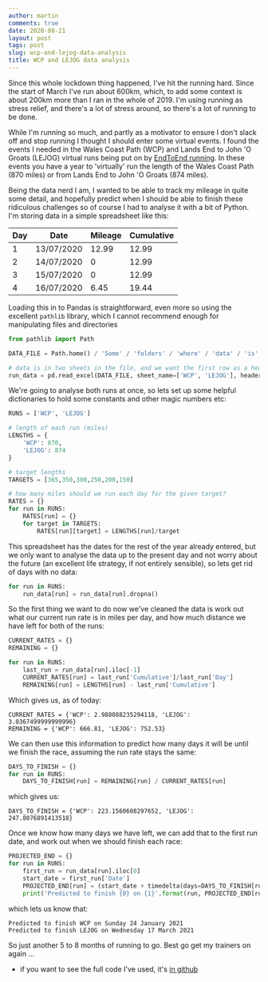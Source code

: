 ```yaml
---
author: martin
comments: true
date: 2020-08-21
layout: post
tags: post
slug: wcp-and-lejog-data-analysis
title: WCP and LEJOG data analysis
---
```


Since this whole lockdown thing happened, I've hit the running hard. Since the start of March I've run about 600km, which, to add some context is about 200km more than I ran in the whole of 2019. I'm using running as stress relief, and there's a lot of stress around, so there's a lot of running to be done.

While I'm running so much, and partly as a motivator to ensure I don't slack off and stop running I thought I should enter some virtual events. I found the events I needed in the Wales Coast Path (WCP) and Lands End to John 'O Groats (LEJOG) virtual runs being put on by [EndToEnd running](https://endtoend.run/). In these events you have a year to 'virtually' run the length of the Wales Coast Path (870 miles) or from Lands End to John 'O Groats (874 miles).

Being the data nerd I am, I wanted to be able to track my mileage in quite some detail, and hopefully predict when I should be able to finish these ridiculous challenges so of course I had to analyse it with a bit of Python. I'm storing data in a simple spreadsheet like this:

| Day | Date | Mileage | Cumulative
|---|---|---|---|
| 1 | 13/07/2020 | 12.99 | 12.99
| 2 | 14/07/2020 | 0 | 12.99
| 3 | 15/07/2020 | 0 | 12.99
| 4 | 16/07/2020 | 6.45 | 19.44


Loading this in to Pandas is straightforward, even more so using the excellent `pathlib` library, which I cannot recommend enough for manipulating files and directories

``` python
from pathlib import Path

DATA_FILE = Path.home() / 'Some' / 'folders' / 'where' / 'data' / 'is' / 'WCP.xlsx'

# data is in two sheets in the file, and we want the first row as a header
run_data = pd.read_excel(DATA_FILE, sheet_name=['WCP', 'LEJOG'], header=1)
```

We're going to analyse both runs at once, so lets set up some helpful dictionaries to hold some constants and other magic numbers etc:

``` python
RUNS = ['WCP', 'LEJOG']

# length of each run (miles)
LENGTHS = {
    'WCP': 870,
    'LEJOG': 874
}

# target lengths
TARGETS = [365,350,300,250,200,150]

# how many miles should we run each day for the given target?
RATES = {}
for run in RUNS:
    RATES[run] = {}
    for target in TARGETS:
        RATES[run][target] = LENGTHS[run]/target
```

This spreadsheet has the dates for the rest of the year already entered, but we only want to analyse the data up to the present day and not worry about the future (an excellent life strategy, if not entirely sensible), so lets get rid of days with no data:

``` python
for run in RUNS:
    run_data[run] = run_data[run].dropna()
```

So the first thing we want to do now we've cleaned the data is work out what our current run rate is in miles per day, and how much distance we have left for both of the runs:

``` python
CURRENT_RATES = {}
REMAINING = {}

for run in RUNS:
    last_run = run_data[run].iloc[-1]
    CURRENT_RATES[run] = last_run['Cumulative']/last_run['Day']
    REMAINING[run] = LENGTHS[run] - last_run['Cumulative']
```
Which gives us, as of today:
```
CURRENT_RATES = {'WCP': 2.988088235294118, 'LEJOG': 3.0367499999999996}
REMAINING = {'WCP': 666.81, 'LEJOG': 752.53}
```

We can then use this information to predict how many days it will be until we finish the race, assuming the run rate stays the same:

``` python
DAYS_TO_FINISH = {}
for run in RUNS:
    DAYS_TO_FINISH[run] = REMAINING[run] / CURRENT_RATES[run]
```

which gives us:

```
DAYS_TO_FINISH = {'WCP': 223.1560608297652, 'LEJOG': 247.8076891413518}
```

Once we know how many days we have left, we can add that to the first run date, and work out when we should finish each race:

``` python
PROJECTED_END = {}
for run in RUNS:
    first_run = run_data[run].iloc[0]
    start_date = first_run['Date']
    PROJECTED_END[run] = (start_date + timedelta(days=DAYS_TO_FINISH[run])).date()
    print('Predicted to finish {0} on {1}'.format(run, PROJECTED_END[run].strftime('%A %d %B %Y')))
```

which lets us know that:

```
Predicted to finish WCP on Sunday 24 January 2021
Predicted to finish LEJOG on Wednesday 17 March 2021
```

So just another 5 to 8 months of running to go. Best go get my trainers on again ...

- if you want to see the full code I've used, it's [in github](https://github.com/martinjc/wcp-lejog-analysis)